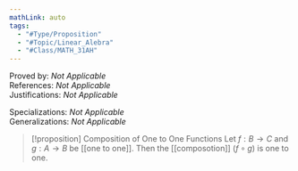 ```yaml
---
mathLink: auto
tags:
  - "#Type/Proposition"
  - "#Topic/Linear_Alebra"
  - "#Class/MATH_31AH"
---
```

Proved by: <i>Not Applicable</i>  
References: <i>Not Applicable</i>  
Justifications: <i>Not Applicable</i>  

Specializations: <i>Not Applicable</i>  
Generalizations: <i>Not Applicable</i>  

> [!proposition] Composition of One to One Functions
> Let $f:B\to C$ and $g:A\to B$ be [[one to one]]. Then the [[composotion]] $(f\circ g)$ is one to one.